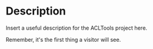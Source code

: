# Description

Insert a useful description for the ACLTools project here.

Remember, it's the first thing a visitor will see.